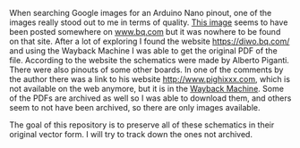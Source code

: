 When searching Google images for an Arduino Nano pinout, one of the images really stood out to me in terms of quality. 
[This image](https://commons.wikimedia.org/wiki/File:Arduino-nano-pinout.png) seems to have been posted somewhere on
www.bq.com but it was nowhere to be found on that site. After a lot of exploring I found the website 
https://diwo.bq.com/ and using the Wayback Machine I was able to get the original PDF of the file. According to the 
website the schematics were made by Alberto Piganti. There were also pinouts of some other boards. In one of the
comments by the author there was a link to his website http://www.pighixxx.com, which is not available on the web 
anymore, but it is in the 
[Wayback Machine](https://web.archive.org/web/20180209105214/http://www.pighixxx.com/test/portfolio_category/boards/).
Some of the PDFs are archived as well so I was able to download them, and others seem to not have been archived, so
there are only images available.

The goal of this repository is to preserve all of these schematics in their original vector form. I will try to track
down the ones not archived.